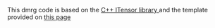 This dmrg code is based on the [C++ ITensor library ](https://github.com/ITensor/ITensor) and the template provided on [this page](http://itensor.org/docs.cgi?vers=cppv3&page=formulas/2d_dmrg)

